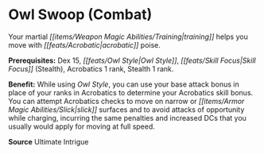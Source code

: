 ﻿---
cssclass: [feats]

---
# Owl Swoop (Combat)

Your martial _[[items/Weapon Magic Abilities/Training|training]]_ helps you move with _[[feats/Acrobatic|acrobatic]]_ poise.

**Prerequisites:** Dex 15, _[[feats/Owl Style|Owl Style]]_, _[[feats/Skill Focus|Skill Focus]]_ (Stealth), Acrobatics 1 rank, Stealth 1 rank.

**Benefit:** While using _Owl Style_, you can use your base attack bonus in place of your ranks in Acrobatics to determine your Acrobatics skill bonus. You can attempt Acrobatics checks to move on narrow or _[[items/Armor Magic Abilities/Slick|slick]]_ surfaces and to avoid attacks of opportunity while charging, incurring the same penalties and increased DCs that you usually would apply for moving at full speed.

**Source** Ultimate Intrigue